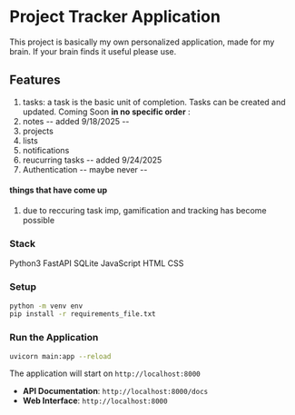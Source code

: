 # Project Tracker Application

This project is basically my own personalized application, made for my brain. If your brain finds it useful please use. 

## Features
1. tasks: a task is the basic unit of completion. Tasks can be created and updated. 
Coming Soon **in no specific order** :
1. notes -- added 9/18/2025 --
2. projects
3. lists
4. notifications
5. reucurring tasks -- added 9/24/2025
6. Authentication -- maybe never --

#### things that have come up
1. due to reccuring task imp, gamification and tracking has become possible
 

### Stack
Python3
FastAPI
SQLite
JavaScript
HTML
CSS

###  Setup

```bash
python -m venv env
pip install -r requirements_file.txt

```

###  Run the Application

```bash
uvicorn main:app --reload
```

The application will start on `http://localhost:8000`

- **API Documentation**: `http://localhost:8000/docs`
- **Web Interface**: `http://localhost:8000`
